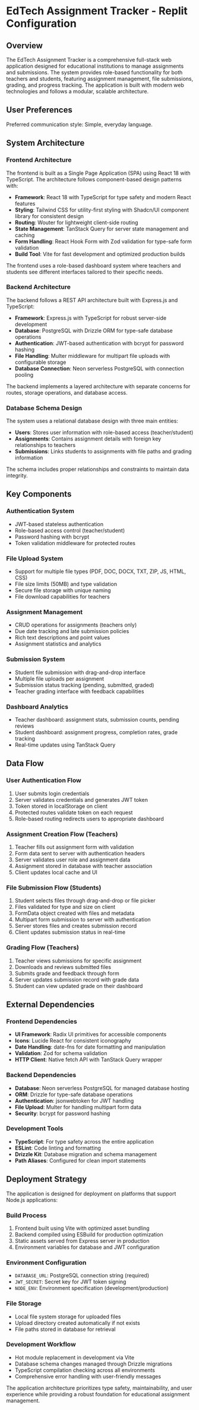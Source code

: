 # EdTech Assignment Tracker - Replit Configuration

## Overview

The EdTech Assignment Tracker is a comprehensive full-stack web application designed for educational institutions to manage assignments and submissions. The system provides role-based functionality for both teachers and students, featuring assignment management, file submissions, grading, and progress tracking. The application is built with modern web technologies and follows a modular, scalable architecture.

## User Preferences

Preferred communication style: Simple, everyday language.

## System Architecture

### Frontend Architecture
The frontend is built as a Single Page Application (SPA) using React 18 with TypeScript. The architecture follows component-based design patterns with:

- **Framework**: React 18 with TypeScript for type safety and modern React features
- **Styling**: Tailwind CSS for utility-first styling with Shadcn/UI component library for consistent design
- **Routing**: Wouter for lightweight client-side routing
- **State Management**: TanStack Query for server state management and caching
- **Form Handling**: React Hook Form with Zod validation for type-safe form validation
- **Build Tool**: Vite for fast development and optimized production builds

The frontend uses a role-based dashboard system where teachers and students see different interfaces tailored to their specific needs.

### Backend Architecture
The backend follows a REST API architecture built with Express.js and TypeScript:

- **Framework**: Express.js with TypeScript for robust server-side development
- **Database**: PostgreSQL with Drizzle ORM for type-safe database operations
- **Authentication**: JWT-based authentication with bcrypt for password hashing
- **File Handling**: Multer middleware for multipart file uploads with configurable storage
- **Database Connection**: Neon serverless PostgreSQL with connection pooling

The backend implements a layered architecture with separate concerns for routes, storage operations, and database access.

### Database Schema Design
The system uses a relational database design with three main entities:

- **Users**: Stores user information with role-based access (teacher/student)
- **Assignments**: Contains assignment details with foreign key relationships to teachers
- **Submissions**: Links students to assignments with file paths and grading information

The schema includes proper relationships and constraints to maintain data integrity.

## Key Components

### Authentication System
- JWT-based stateless authentication
- Role-based access control (teacher/student)
- Password hashing with bcrypt
- Token validation middleware for protected routes

### File Upload System
- Support for multiple file types (PDF, DOC, DOCX, TXT, ZIP, JS, HTML, CSS)
- File size limits (50MB) and type validation
- Secure file storage with unique naming
- File download capabilities for teachers

### Assignment Management
- CRUD operations for assignments (teachers only)
- Due date tracking and late submission policies
- Rich text descriptions and point values
- Assignment statistics and analytics

### Submission System
- Student file submission with drag-and-drop interface
- Multiple file uploads per assignment
- Submission status tracking (pending, submitted, graded)
- Teacher grading interface with feedback capabilities

### Dashboard Analytics
- Teacher dashboard: assignment stats, submission counts, pending reviews
- Student dashboard: assignment progress, completion rates, grade tracking
- Real-time updates using TanStack Query

## Data Flow

### User Authentication Flow
1. User submits login credentials
2. Server validates credentials and generates JWT token
3. Token stored in localStorage on client
4. Protected routes validate token on each request
5. Role-based routing redirects users to appropriate dashboard

### Assignment Creation Flow (Teachers)
1. Teacher fills out assignment form with validation
2. Form data sent to server with authentication headers
3. Server validates user role and assignment data
4. Assignment stored in database with teacher association
5. Client updates local cache and UI

### File Submission Flow (Students)
1. Student selects files through drag-and-drop or file picker
2. Files validated for type and size on client
3. FormData object created with files and metadata
4. Multipart form submission to server with authentication
5. Server stores files and creates submission record
6. Client updates submission status in real-time

### Grading Flow (Teachers)
1. Teacher views submissions for specific assignment
2. Downloads and reviews submitted files
3. Submits grade and feedback through form
4. Server updates submission record with grade data
5. Student can view updated grade on their dashboard

## External Dependencies

### Frontend Dependencies
- **UI Framework**: Radix UI primitives for accessible components
- **Icons**: Lucide React for consistent iconography
- **Date Handling**: date-fns for date formatting and manipulation
- **Validation**: Zod for schema validation
- **HTTP Client**: Native fetch API with TanStack Query wrapper

### Backend Dependencies
- **Database**: Neon serverless PostgreSQL for managed database hosting
- **ORM**: Drizzle for type-safe database operations
- **Authentication**: jsonwebtoken for JWT handling
- **File Upload**: Multer for handling multipart form data
- **Security**: bcrypt for password hashing

### Development Tools
- **TypeScript**: For type safety across the entire application
- **ESLint**: Code linting and formatting
- **Drizzle Kit**: Database migration and schema management
- **Path Aliases**: Configured for clean import statements

## Deployment Strategy

The application is designed for deployment on platforms that support Node.js applications:

### Build Process
1. Frontend built using Vite with optimized asset bundling
2. Backend compiled using ESBuild for production optimization
3. Static assets served from Express server in production
4. Environment variables for database and JWT configuration

### Environment Configuration
- `DATABASE_URL`: PostgreSQL connection string (required)
- `JWT_SECRET`: Secret key for JWT token signing
- `NODE_ENV`: Environment specification (development/production)

### File Storage
- Local file system storage for uploaded files
- Upload directory created automatically if not exists
- File paths stored in database for retrieval

### Development Workflow
- Hot module replacement in development via Vite
- Database schema changes managed through Drizzle migrations
- TypeScript compilation checking across all environments
- Comprehensive error handling with user-friendly messages

The application architecture prioritizes type safety, maintainability, and user experience while providing a robust foundation for educational assignment management.